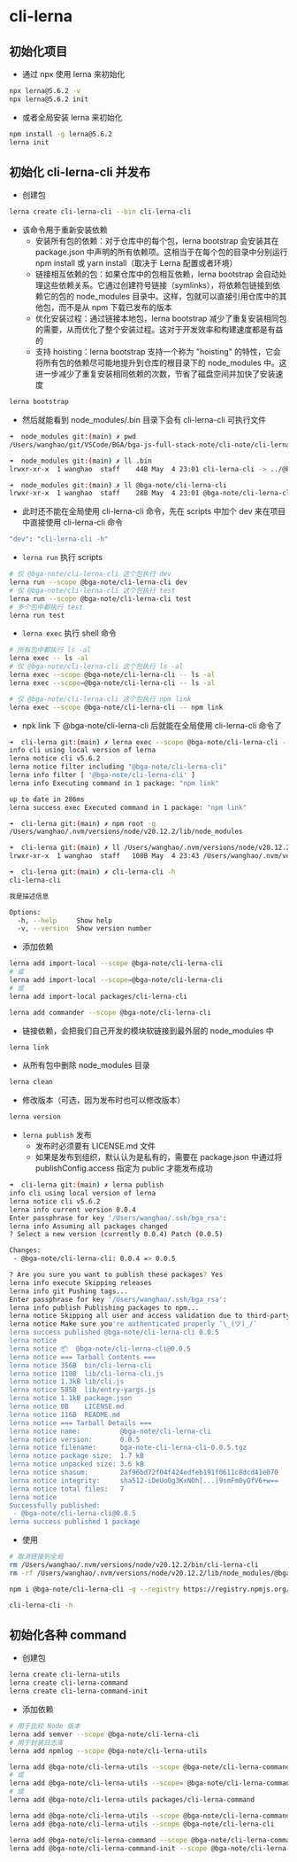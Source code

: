 # cli-lerna

## 初始化项目

- 通过 npx 使用 lerna 来初始化

```bash
npx lerna@5.6.2 -v
npx lerna@5.6.2 init
```

- 或者全局安装 lerna 来初始化

```bash
npm install -g lerna@5.6.2
lerna init
```

## 初始化 cli-lerna-cli 并发布

- 创建包

```bash
lerna create cli-lerna-cli --bin cli-lerna-cli
```

- 该命令用于重新安装依赖
  - 安装所有包的依赖：对于仓库中的每个包，lerna bootstrap 会安装其在 package.json 中声明的所有依赖项。这相当于在每个包的目录中分别运行 npm install 或 yarn install（取决于 Lerna 配置或者环境）
  - 链接相互依赖的包：如果仓库中的包相互依赖，lerna bootstrap 会自动处理这些依赖关系。它通过创建符号链接（symlinks），将依赖包链接到依赖它的包的 node_modules 目录中。这样，包就可以直接引用仓库中的其他包，而不是从 npm 下载已发布的版本
  - 优化安装过程：通过链接本地包，lerna bootstrap 减少了重复安装相同包的需要，从而优化了整个安装过程。这对于开发效率和构建速度都是有益的
  - 支持 hoisting：lerna bootstrap 支持一个称为 "hoisting" 的特性，它会将所有包的依赖尽可能地提升到仓库的根目录下的 node_modules 中。这进一步减少了重复安装相同依赖的次数，节省了磁盘空间并加快了安装速度

```bash
lerna bootstrap
```

- 然后就能看到 node_modules/.bin 目录下会有 cli-lerna-cli 可执行文件

```bash
➜  node_modules git:(main) ✗ pwd
/Users/wanghao/git/VSCode/BGA/bga-js-full-stack-note/cli-note/cli-lerna/node_modules

➜  node_modules git:(main) ✗ ll .bin
lrwxr-xr-x  1 wanghao  staff    44B May  4 23:01 cli-lerna-cli -> ../@bga-note/cli-lerna-cli/bin/cli-lerna-cli

➜  node_modules git:(main) ✗ ll @bga-note/cli-lerna-cli
lrwxr-xr-x  1 wanghao  staff    28B May  4 23:01 @bga-note/cli-lerna-cli -> ../../packages/cli-lerna-cli
```

- 此时还不能在全局使用 cli-lerna-cli 命令，先在 scripts 中加个 dev 来在项目中直接使用 cli-lerna-cli 命令

```bash
"dev": "cli-lerna-cli -h"
```

- `lerna run` 执行 scripts

```bash
# 仅 @bga-note/cli-lerna-cli 这个包执行 dev
lerna run --scope @bga-note/cli-lerna-cli dev
# 仅 @bga-note/cli-lerna-cli 这个包执行 test
lerna run --scope @bga-note/cli-lerna-cli test
# 多个包中都执行 test
lerna run test
```

- `lerna exec` 执行 shell 命令

```bash
# 所有包中都执行 ls -al
lerna exec -- ls -al
# 仅 @bga-note/cli-lerna-cli 这个包执行 ls -al
lerna exec --scope @bga-note/cli-lerna-cli -- ls -al
lerna exec --scope=@bga-note/cli-lerna-cli -- ls -al

# 仅 @bga-note/cli-lerna-cli 这个包执行 npm link
lerna exec --scope @bga-note/cli-lerna-cli -- npm link
```

- npk link 下 @bga-note/cli-lerna-cli 后就能在全局使用 cli-lerna-cli 命令了

```bash
➜  cli-lerna git:(main) ✗ lerna exec --scope @bga-note/cli-lerna-cli -- npm link
info cli using local version of lerna
lerna notice cli v5.6.2
lerna notice filter including "@bga-note/cli-lerna-cli"
lerna info filter [ '@bga-note/cli-lerna-cli' ]
lerna info Executing command in 1 package: "npm link"

up to date in 286ms
lerna success exec Executed command in 1 package: "npm link"

➜  cli-lerna git:(main) ✗ npm root -g
/Users/wanghao/.nvm/versions/node/v20.12.2/lib/node_modules

➜  cli-lerna git:(main) ✗ ll /Users/wanghao/.nvm/versions/node/v20.12.2/lib/node_modules/@bga-note/cli-lerna-cli
lrwxr-xr-x  1 wanghao  staff   100B May  4 23:43 /Users/wanghao/.nvm/versions/node/v20.12.2/lib/node_modules/@bga-note/cli-lerna-cli -> ../../../../../../../git/VSCode/BGA/bga-js-full-stack-note/cli-note/cli-lerna/packages/cli-lerna-cli

➜  cli-lerna git:(main) ✗ cli-lerna-cli -h
cli-lerna-cli

我是描述信息

Options:
  -h, --help     Show help                                             [boolean]
  -v, --version  Show version number                                   [boolean]
```

- 添加依赖

```bash
lerna add import-local --scope @bga-note/cli-lerna-cli
# 或
lerna add import-local --scope=@bga-note/cli-lerna-cli
# 或
lerna add import-local packages/cli-lerna-cli

lerna add commander --scope @bga-note/cli-lerna-cli
```

- 链接依赖，会把我们自己开发的模块软链接到最外层的 node_modules 中

```bash
lerna link
```

- 从所有包中删除 node_modules 目录

```bash
lerna clean
```

- 修改版本（可选，因为发布时也可以修改版本）

```bash
lerna version
```

- `lerna publish` 发布
  - 发布时必须要有 LICENSE.md 文件
  - 如果是发布到组织，默认认为是私有的，需要在 package.json 中通过将 publishConfig.access 指定为 public 才能发布成功

```bash
➜  cli-lerna git:(main) ✗ lerna publish
info cli using local version of lerna
lerna notice cli v5.6.2
lerna info current version 0.0.4
Enter passphrase for key '/Users/wanghao/.ssh/bga_rsa':
lerna info Assuming all packages changed
? Select a new version (currently 0.0.4) Patch (0.0.5)

Changes:
 - @bga-note/cli-lerna-cli: 0.0.4 => 0.0.5

? Are you sure you want to publish these packages? Yes
lerna info execute Skipping releases
lerna info git Pushing tags...
Enter passphrase for key '/Users/wanghao/.ssh/bga_rsa':
lerna info publish Publishing packages to npm...
lerna notice Skipping all user and access validation due to third-party registry
lerna notice Make sure you're authenticated properly ¯\_(ツ)_/¯
lerna success published @bga-note/cli-lerna-cli 0.0.5
lerna notice
lerna notice 📦  @bga-note/cli-lerna-cli@0.0.5
lerna notice === Tarball Contents ===
lerna notice 356B  bin/cli-lerna-cli
lerna notice 110B  lib/cli-lerna-cli.js
lerna notice 1.3kB lib/cli.js
lerna notice 585B  lib/entry-yargs.js
lerna notice 1.1kB package.json
lerna notice 0B    LICENSE.md
lerna notice 116B  README.md
lerna notice === Tarball Details ===
lerna notice name:          @bga-note/cli-lerna-cli
lerna notice version:       0.0.5
lerna notice filename:      bga-note-cli-lerna-cli-0.0.5.tgz
lerna notice package size:  1.7 kB
lerna notice unpacked size: 3.6 kB
lerna notice shasum:        2af96bd72f04f424edfeb191f0611c8dcd41e070
lerna notice integrity:     sha512-iDeUoOg3KxNOh[...]9smFm0yQfV6+w==
lerna notice total files:   7
lerna notice
Successfully published:
 - @bga-note/cli-lerna-cli@0.0.5
lerna success published 1 package
```

- 使用

```bash
# 取消链接到全局
rm /Users/wanghao/.nvm/versions/node/v20.12.2/bin/cli-lerna-cli
rm -rf /Users/wanghao/.nvm/versions/node/v20.12.2/lib/node_modules/@bga-note/cli-lerna-cli

npm i @bga-note/cli-lerna-cli -g --registry https://registry.npmjs.org/

cli-lerna-cli -h
```

## 初始化各种 command

- 创建包

```bash
lerna create cli-lerna-utils
lerna create cli-lerna-command
lerna create cli-lerna-command-init
```

- 添加依赖

```bash
# 用于比较 Node 版本
lerna add semver --scope @bga-note/cli-lerna-cli
# 用于封装日志库
lerna add npmlog --scope @bga-note/cli-lerna-utils

lerna add @bga-note/cli-lerna-utils --scope @bga-note/cli-lerna-command
# 或
lerna add @bga-note/cli-lerna-utils --scope= @bga-note/cli-lerna-command
# 或
lerna add @bga-note/cli-lerna-utils packages/cli-lerna-command

lerna add @bga-note/cli-lerna-utils --scope @bga-note/cli-lerna-command-init
lerna add @bga-note/cli-lerna-utils --scope @bga-note/cli-lerna-cli

lerna add @bga-note/cli-lerna-command --scope @bga-note/cli-lerna-command-init
lerna add @bga-note/cli-lerna-command-init --scope @bga-note/cli-lerna-cli
```
